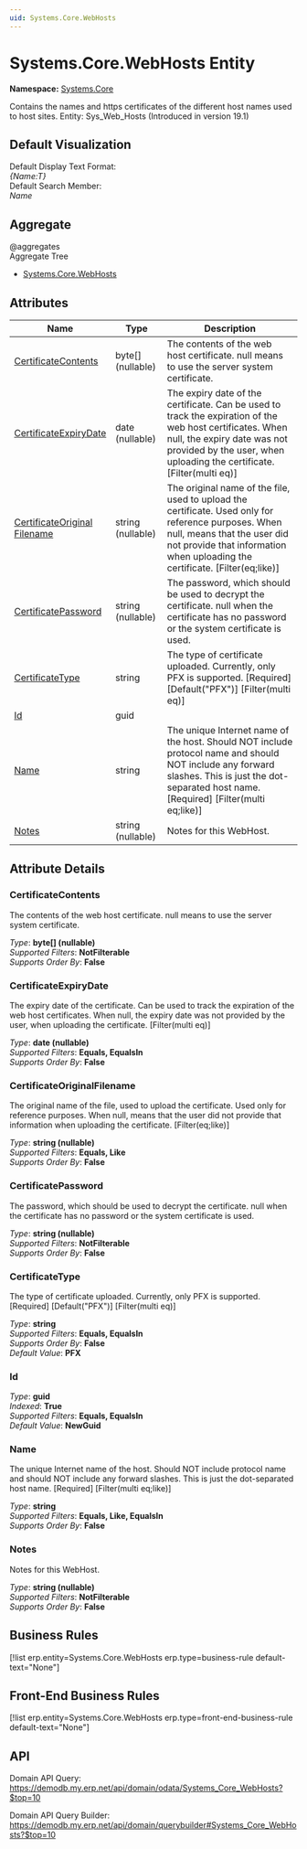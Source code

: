 ```yaml
---
uid: Systems.Core.WebHosts
---
```

# Systems.Core.WebHosts Entity

**Namespace:** [Systems.Core](Systems.Core.md)  

Contains the names and https certificates of the different host names used to host sites. Entity: Sys_Web_Hosts (Introduced in version 19.1)

## Default Visualization
Default Display Text Format:  
_{Name:T}_  
Default Search Member:  
_Name_  

## Aggregate
  @aggregates  
Aggregate Tree  
* [Systems.Core.WebHosts](Systems.Core.WebHosts.md)  

## Attributes

| Name | Type | Description |
| ---- | ---- | --- |
| [CertificateContents](Systems.Core.WebHosts.md#certificatecontents) | byte[] (nullable) | The contents of the web host certificate. null means to use the server system certificate. 
| [CertificateExpiryDate](Systems.Core.WebHosts.md#certificateexpirydate) | date (nullable) | The expiry date of the certificate. Can be used to track the expiration of the web host certificates. When null, the expiry date was not provided by the user, when uploading the certificate. [Filter(multi eq)] 
| [CertificateOriginal<br />Filename](Systems.Core.WebHosts.md#certificateoriginalfilename) | string (nullable) | The original name of the file, used to upload the certificate. Used only for reference purposes. When null, means that the user did not provide that information when uploading the certificate. [Filter(eq;like)] 
| [CertificatePassword](Systems.Core.WebHosts.md#certificatepassword) | string (nullable) | The password, which should be used to decrypt the certificate. null when the certificate has no password or the system certificate is used. 
| [CertificateType](Systems.Core.WebHosts.md#certificatetype) | string | The type of certificate uploaded. Currently, only PFX is supported. [Required] [Default("PFX")] [Filter(multi eq)] 
| [Id](Systems.Core.WebHosts.md#id) | guid |  
| [Name](Systems.Core.WebHosts.md#name) | string | The unique Internet name of the host. Should NOT include protocol name and should NOT include any forward slashes. This is just the dot-separated host name. [Required] [Filter(multi eq;like)] 
| [Notes](Systems.Core.WebHosts.md#notes) | string (nullable) | Notes for this WebHost. 


## Attribute Details

### CertificateContents

The contents of the web host certificate. null means to use the server system certificate.

_Type_: **byte[] (nullable)**  
_Supported Filters_: **NotFilterable**  
_Supports Order By_: **False**  

### CertificateExpiryDate

The expiry date of the certificate. Can be used to track the expiration of the web host certificates. When null, the expiry date was not provided by the user, when uploading the certificate. [Filter(multi eq)]

_Type_: **date (nullable)**  
_Supported Filters_: **Equals, EqualsIn**  
_Supports Order By_: **False**  

### CertificateOriginalFilename

The original name of the file, used to upload the certificate. Used only for reference purposes. When null, means that the user did not provide that information when uploading the certificate. [Filter(eq;like)]

_Type_: **string (nullable)**  
_Supported Filters_: **Equals, Like**  
_Supports Order By_: **False**  

### CertificatePassword

The password, which should be used to decrypt the certificate. null when the certificate has no password or the system certificate is used.

_Type_: **string (nullable)**  
_Supported Filters_: **NotFilterable**  
_Supports Order By_: **False**  

### CertificateType

The type of certificate uploaded. Currently, only PFX is supported. [Required] [Default("PFX")] [Filter(multi eq)]

_Type_: **string**  
_Supported Filters_: **Equals, EqualsIn**  
_Supports Order By_: **False**  
_Default Value_: **PFX**  

### Id

_Type_: **guid**  
_Indexed_: **True**  
_Supported Filters_: **Equals, EqualsIn**  
_Default Value_: **NewGuid**  

### Name

The unique Internet name of the host. Should NOT include protocol name and should NOT include any forward slashes. This is just the dot-separated host name. [Required] [Filter(multi eq;like)]

_Type_: **string**  
_Supported Filters_: **Equals, Like, EqualsIn**  
_Supports Order By_: **False**  

### Notes

Notes for this WebHost.

_Type_: **string (nullable)**  
_Supported Filters_: **NotFilterable**  
_Supports Order By_: **False**  



## Business Rules

[!list erp.entity=Systems.Core.WebHosts erp.type=business-rule default-text="None"]

## Front-End Business Rules

[!list erp.entity=Systems.Core.WebHosts erp.type=front-end-business-rule default-text="None"]

## API

Domain API Query:
<https://demodb.my.erp.net/api/domain/odata/Systems_Core_WebHosts?$top=10>

Domain API Query Builder:
<https://demodb.my.erp.net/api/domain/querybuilder#Systems_Core_WebHosts?$top=10>

